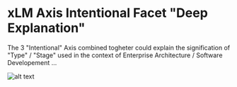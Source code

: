 # xLM Axis Intentional Facet "Deep Explanation"

The 3 "Intentional" Axis combined togheter could explain the signification of "Type" / "Stage" used in the context of Enterprise Architecture / Software Developement ...

![alt text](https://github.com/iPlumb3r/SEAMLESS/blob/master/Images/xLM_Axis_INT_DeepExplanation.jpg)
